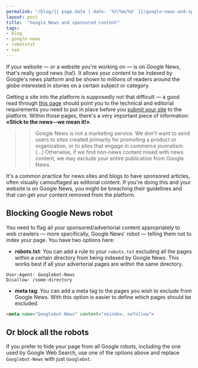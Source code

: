 ```yaml
---
permalink: "/blog/{{ page.date | date: '%Y/%m/%d' }}/google-news-and-sponsored-content.html"
layout: post
title:  "Google News and sponsored content"
tags:
- blog
- google-news
- robotstxt
- seo
---
```

If your website — or a website you're working on — is on Google News, that's really good news (ha!). It allows your content to be indexed by Google's news platform and be shown to millions of readers around the globe interested in stories on a certain subject or category.

Getting a site into the platform is supposedly not that difficult — a good read through [this page](https://support.google.com/news/publisher/answer/40787?hl=en) should point you to the technical and editorial requirements you need to put in place before you [submit your site](https://partnerdash.google.com/partnerdash/d/news#p:id=pfehome) to the platform. Within those pages, there's a very important piece of information: **«Stick to the news--we mean it!»**.<!--more-->

>> Google News is not a marketing service. We don't want to send users to sites created primarily for promoting a product or organization, or to sites that engage in commerce journalism. (...) Otherwise, if we find non-news content mixed with news content, we may exclude your entire publication from Google News.

It's a common practice for news sites and blogs to have sponsored articles, often visually camouflaged as editorial content. If you're doing this and your website is on Google News, you might be breaching their guidelines and that can get your content removed from the platform.

## Blocking Google News robot

You need to flag all your sponsored/advertorial content appropriately to web crawlers — more specifically, Google News' robot — telling them not to index your page. You have two options here:

- **robots.txt**: You can add a rule to your `robots.txt` excluding all the pages within a certain directory from being indexed by Google News. This works best if all your advertorial pages are within the same directory.

```text
User-Agent: Googlebot-News
Disallow: /some-directory
```

- **meta tag**: You can add a meta tag to the pages you wish to exclude from Google News. With this option is easier to define which pages should be excluded.

```html
<meta name="Googlebot-News" content="noindex, nofollow">
```

## Or block all the robots

If you prefer to hide your page from all Google robots, including the one used by Google Web Search, use one of the options above and replace `Googlebot-News` with just `Googlebot`.<!--tomb-->